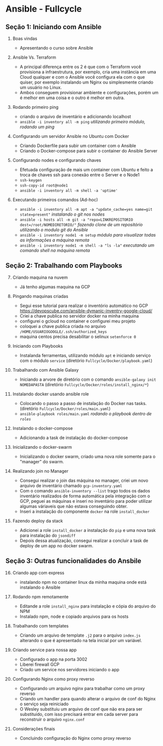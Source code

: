 # Ansible - Fullcycle

## Seção 1: Iniciando com Ansible

1. Boas vindas
    - Apresentando o curso sobre Ansible

2. Ansible Vs. Terraform
    - A principal diferença entre os 2 é que com o Terraform você provisiona a infraestrutura, por exemplo, cria uma instância em uma Cloud qualquer e com o Ansible você configura ela com o que quiser, por exemplo instalando um Nginx ou simplesmente criando um usuário no Linux.
    - Ambos conseguem provisionar ambiente e configurações, porém um é melhor em uma coisa e o outro é melhor em outra.

3. Rodando primeiro ping
    - criando o arquivo de inventário e adicionando localhost
    - `ansible -i inventory all -m ping` *utilizando primeiro módulo, rodando um ping*

4. Configurando um servidor Ansible no Ubuntu com Docker
    - Criando Dockerfile para subir um container com o Ansible
    - Criando o Docker-compose para subir o container do Ansible Server

5. Configurando nodes e configurando chaves
    - Efetuada configuração de mais um container com Ubuntu e feito a troca de chaves ssh para conexão entre o Server e o Node1
    - `ssh-keygen`
    - `ssh-copy-id root@node1`
    - `ansible -i inventory all -m shell -a 'uptime'`

6. Executando primeiros comandos (Ad-hoc)
    - `ansible -i inventory all -m apt -a "update_cache=yes name=git state=present"` *instalando o git nos nodes*
    - `ansible -i hosts all -m git -a "repo=LINKREPOSITORIO dest=/root/NOMEDIRETORIO/"` *fazendo clone de um repositório utilizando o modulo git do Ansible*
    - `ansible -i inventory node1 -m setup` *módulo para visualizar todas as informações a máquina remota*
    - `ansible -i inventory node1 -m shell -a "ls -la"` *executando um comando shell na máquina remota*

## Seção 2: Trabalhando com Playbooks

7. Criando maquina na nuvem
    - Já tenho algumas maquina na GCP

8. Pingando maquinas criadas
    - Segui esse tutorial para realizar o inventório automático no GCP <https://devopscube.com/ansible-dymanic-inventry-google-cloud/>
    - Criei a chave publica no servidor docker na minha maquina
    - configurei o gcloud no container e configurei meu projeto
    - coloquei a chave publica criada no arquivo `/HOME/USUARIOGOOGLE/.ssh/authorized_keys`
    - maquina centos precisa desabilitar o selinux `setenforce 0`

9. Iniciando com Playbooks
    - Instalanda ferramentas, utilizando módulo `apt` e iniciando serviço com o módulo `service` (diretório `Fullcycle/Docker/playbook.yaml`)

10. Trabalhando com Ansible Galaxy
    - Iniciando a arvore de diretório com o comando `ansible-galaxy init NOMEDAPASTA` (diretório `Fullcycle/Docker/roles/install_nginx/*`)

11. Instalando docker usando ansible role
    - Colocando o passo a passo de instalação do Docker nas tasks. (diretório `Fullcycle/Docker/roles/main.yaml`)
    - `ansible-playbook roles/main.yaml` *rodando o playbook dentro de `roles`*

12. Instalando o docker-compose
    - Adicionando a task de instalação do docker-compose

13. Inicializando o docker-swarm
    - Inicializando o docker swarm, criado uma nova role somente para o "manager" do swarm.

14. Realizando join no Manager
    - Consegui realizar o join das máquina no manager, criei um novo arquivo de inventário chamado `gcp-inventory.yaml`
    - Com o comando `ansible-inventory --list` trago todos os dados inventário realizados de forma automática pela integração com o GCP, peguei as máquinas e inseri no inventário para poder utilizar algumas váriaveis que não estava conseguindo obter.
    - Inseri a instalação do componente `docker` na role `install_docker`

15. Fazendo deploy da stack
    - Adicionei a role `install_docker` a instalação do `pip` e uma nova task para instalação do `jsondiff`
    - Depois dessa atualização, consegui realizar a concluir a task de deploy de um app no docker swarm.

## Seção 3: Outras funcionalidades do Ansbile

16. Criando app com express
    - instalando npm no container linux da minha maquina onde está instalando o Ansible

17. Rodando npm remotamente
    - Editande a role `install_nginx` para instalação e cópia do arquivo do NPM
    - Instalado npm, node e copiado arquivos para os hosts

18. Trabalhando com templates
    - Criando um arquivo de template `.j2` para o arquivo `index.js` alterando o que é apresentado na tela inicial por um variável.

19. Criando service para nossa app
    - Configurado o app na porta 3002
    - Liberei firewall GCP
    - Criado um service nos servidores iniciando o app

20. Configurando Nginx como proxy reverso
    - Configurando um arquivo nginx para trabalhar como um proxy reverso
    - Criando um handler para quando alterar o arquivo de conf do Nginx o serviço seja reiniciado
    - O Wesley substituiu um arquivo de conf que não era para ser substituido, com isso precisará entrar em cada server para reconstruir o arquivo `nginx.conf`

21. Considerações finais    
    - Concluindo configuração do Nginx como proxy reverso


